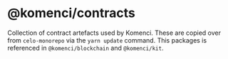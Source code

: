 # @komenci/contracts

Collection of contract artefacts used by Komenci. These are copied over from `celo-monorepo` via the `yarn update` command.
This packages is referenced in `@komenci/blockchain` and `@komenci/kit`.
